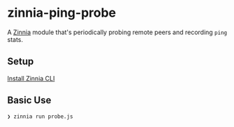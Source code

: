# zinnia-ping-probe

A [Zinnia](https://github.com/filecoin-station/zinnia) module that's periodically probing remote
peers and recording `ping` stats.

## Setup

[Install Zinnia CLI](https://github.com/filecoin-station/zinnia/tree/main/cli#installation)

## Basic Use

```
❯ zinnia run probe.js
```

